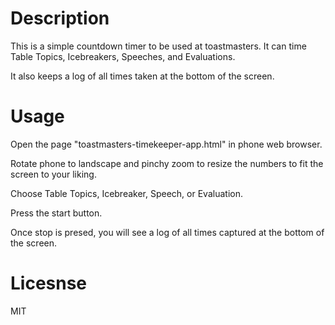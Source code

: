 # Description
This is a simple countdown timer to be used at toastmasters.
It can time Table Topics, Icebreakers, Speeches, and Evaluations.

It also keeps a log of all times taken at the bottom of the screen.

# Usage
Open the page "toastmasters-timekeeper-app.html" in phone web browser.

Rotate phone to landscape and pinchy zoom to resize the numbers to fit the screen to your liking.

Choose Table Topics, Icebreaker, Speech, or Evaluation.

Press the start button.

Once stop is presed, you will see a log of all times captured at the bottom of the screen.

# Licesnse
MIT

